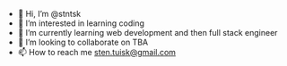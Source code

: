 - 👋 Hi, I’m @stntsk
- 👀 I’m interested in learning coding
- 🌱 I’m currently learning web development and then full stack engineer
- 💞️ I’m looking to collaborate on TBA
- 📫 How to reach me sten.tuisk@gmail.com

<!---
stntsk/stntsk is a ✨ special ✨ repository because its `README.md` (this file) appears on your GitHub profile.
You can click the Preview link to take a look at your changes.
--->
